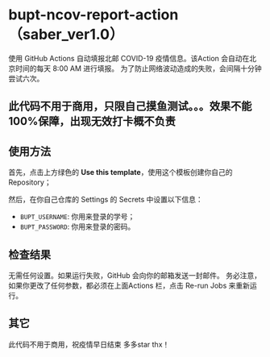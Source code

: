 # bupt-ncov-report-action（saber_ver1.0）

使用 GitHub Actions 自动填报北邮 COVID-19 疫情信息。该Action 会自动在北京时间的每天 8:00 AM 进行填报。
为了防止网络波动造成的失败，会间隔十分钟尝试六次。

## 此代码不用于商用，只限自己摸鱼测试。。。效果不能100%保障，出现无效打卡概不负责

## 使用方法

首先，点击上方绿色的 **Use this template**，使用这个模板创建你自己的 Repository；

然后，在你自己仓库的 Settings 的 Secrets 中设置以下信息：

- `BUPT_USERNAME`: 你用来登录的学号；
- `BUPT_PASSWORD`: 你用来登录的密码。

## 检查结果

无需任何设置。如果运行失败，GitHub 会向你的邮箱发送一封邮件。
务必注意，如果你更改了任何参数，都必须在上面Actions 栏，点击 Re-run Jobs 来重新运行。

## 其它
此代码不用于商用，祝疫情早日结束
多多star
thx！

